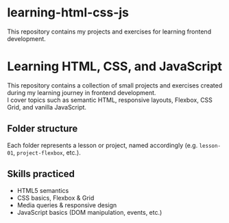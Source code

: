 # learning-html-css-js
This repository contains my projects and exercises for learning frontend development.

# Learning HTML, CSS, and JavaScript

This repository contains a collection of small projects and exercises created during my learning journey in frontend development.  
I cover topics such as semantic HTML, responsive layouts, Flexbox, CSS Grid, and vanilla JavaScript.

## Folder structure

Each folder represents a lesson or project, named accordingly (e.g. `lesson-01`, `project-flexbox`, etc.).

## Skills practiced

- HTML5 semantics
- CSS basics, Flexbox & Grid
- Media queries & responsive design
- JavaScript basics (DOM manipulation, events, etc.)


